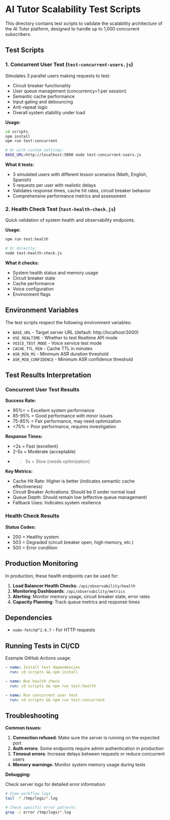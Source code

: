 # AI Tutor Scalability Test Scripts

This directory contains test scripts to validate the scalability architecture of the AI Tutor platform, designed to handle up to 1,000 concurrent subscribers.

## Test Scripts

### 1. Concurrent User Test (`test-concurrent-users.js`)

Simulates 3 parallel users making requests to test:
- Circuit breaker functionality
- User queue management (concurrency=1 per session)
- Semantic cache performance
- Input gating and debouncing
- Anti-repeat logic
- Overall system stability under load

**Usage:**
```bash
cd scripts
npm install
npm run test:concurrent

# Or with custom settings:
BASE_URL=http://localhost:5000 node test-concurrent-users.js
```

**What it tests:**
- 3 simulated users with different lesson scenarios (Math, English, Spanish)
- 5 requests per user with realistic delays
- Validates response times, cache hit rates, circuit breaker behavior
- Comprehensive performance metrics and assessment

### 2. Health Check Test (`test-health-check.js`)

Quick validation of system health and observability endpoints.

**Usage:**
```bash
npm run test:health

# Or directly:
node test-health-check.js
```

**What it checks:**
- System health status and memory usage
- Circuit breaker state
- Cache performance
- Voice configuration
- Environment flags

## Environment Variables

The test scripts respect the following environment variables:

- `BASE_URL` - Target server URL (default: http://localhost:5000)
- `USE_REALTIME` - Whether to test Realtime API mode
- `VOICE_TEST_MODE` - Voice service test mode
- `CACHE_TTL_MIN` - Cache TTL in minutes
- `ASR_MIN_MS` - Minimum ASR duration threshold
- `ASR_MIN_CONFIDENCE` - Minimum ASR confidence threshold

## Test Results Interpretation

### Concurrent User Test Results

**Success Rate:**
- 95%+ = Excellent system performance
- 85-95% = Good performance with minor issues
- 75-85% = Fair performance, may need optimization
- <75% = Poor performance, requires investigation

**Response Times:**
- <2s = Fast (excellent)
- 2-5s = Moderate (acceptable)
- >5s = Slow (needs optimization)

**Key Metrics:**
- Cache Hit Rate: Higher is better (indicates semantic cache effectiveness)
- Circuit Breaker Activations: Should be 0 under normal load
- Queue Depth: Should remain low (effective queue management)
- Fallback Uses: Indicates system resilience

### Health Check Results

**Status Codes:**
- 200 = Healthy system
- 503 = Degraded (circuit breaker open, high memory, etc.)
- 500 = Error condition

## Production Monitoring

In production, these health endpoints can be used for:

1. **Load Balancer Health Checks**: `/api/observability/health`
2. **Monitoring Dashboards**: `/api/observability/metrics`
3. **Alerting**: Monitor memory usage, circuit breaker state, error rates
4. **Capacity Planning**: Track queue metrics and response times

## Dependencies

- `node-fetch@^2.6.7` - For HTTP requests

## Running Tests in CI/CD

Example GitHub Actions usage:

```yaml
- name: Install test dependencies
  run: cd scripts && npm install

- name: Run health check
  run: cd scripts && npm run test:health

- name: Run concurrent user test
  run: cd scripts && npm run test:concurrent
```

## Troubleshooting

**Common Issues:**

1. **Connection refused**: Make sure the server is running on the expected port
2. **Auth errors**: Some endpoints require admin authentication in production
3. **Timeout errors**: Increase delays between requests or reduce concurrent users
4. **Memory warnings**: Monitor system memory usage during tests

**Debugging:**

Check server logs for detailed error information:
```bash
# View workflow logs
tail -f /tmp/logs/*.log

# Check specific error patterns
grep -i error /tmp/logs/*.log
```